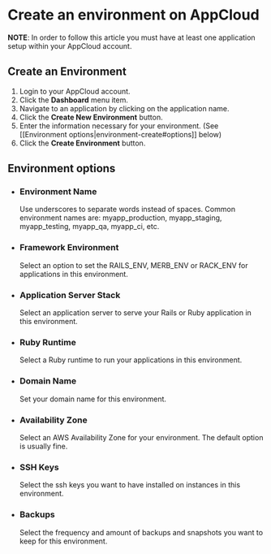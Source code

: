 # Create an environment on AppCloud

**NOTE**: In order to follow this article you must have at least one
application setup within your AppCloud account.

## Create an Environment

  1. Login to your AppCloud account.
  2. Click the **Dashboard** menu item.
  3. Navigate to an application by clicking on the application name.
  4. Click the **Create New Environment** button.
  5. Enter the information necessary for your environment. (See [[Environment options|environment-create#options]] below)
  6. Click the **Create Environment** button.

<h2 id="options"> Environment options</h2>

  * ### Environment Name
    Use underscores to separate words instead of spaces.  Common environment names are: myapp_production, myapp_staging, myapp_testing, myapp_qa, myapp_ci, etc.
  
  * ### Framework Environment
    Select an option to set the RAILS_ENV, MERB_ENV or RACK_ENV for applications in this environment.
  
  * ### Application Server Stack
    Select an application server to serve your Rails or Ruby application in this environment.
    
  * ### Ruby Runtime
    Select a Ruby runtime to run your applications in this environment.
    
  * ### Domain Name
    Set your domain name for this environment.
    
  * ### Availability Zone
    Select an AWS Availability Zone for your environment. The default option is usually fine.
    
  * ### SSH Keys
    Select the ssh keys you want to have installed on instances in this environment.
    
  * ### Backups
    Select the frequency and amount of backups and snapshots you want to keep for this environment.
